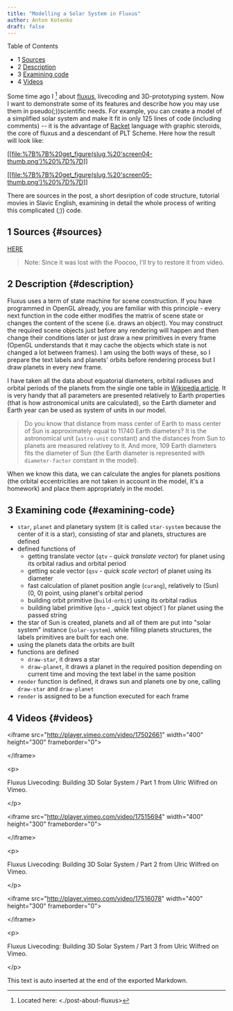 ```yaml
---
title: "Modelling a Solar System in Fluxus"
author: Anton Kotenko
draft: false
---
```


<div class="ox-hugo-toc toc has-section-numbers">

<div class="heading">Table of Contents</div>

- <span class="section-num">1</span> [Sources](#sources)
- <span class="section-num">2</span> [Description](#description)
- <span class="section-num">3</span> [Examining code](#examining-code)
- <span class="section-num">4</span> [Videos](#videos)

</div>
<!--endtoc-->

Some time ago I&nbsp;[^fn:1] about [fluxus](http://www.pawfal.org/fluxus/), livecoding and 3D-prototyping system. Now I want to demonstrate some of its features and describe how you may use them in pseudo(;))scientific needs. For example, you can create a model of a simplified solar system and make it fit in only 125 lines of code (including comments) -- it is the advantage of [Racket](http://racket-lang.org/) language with graphic steroids, the core of fluxus and a descendant of PLT Scheme. Here how the result will look like:

[[[file:%7B%7B%20get_figure(slug,%20'screen04-thumb.png')%20%7D%7D](%7B%7B%20get_figure(slug,%20'screen04.png')%20%7D%7D)]]

[[[file:%7B%7B%20get_figure(slug,%20'screen05-thumb.png')%20%7D%7D](%7B%7B%20get_figure(slug,%20'screen05.png')%20%7D%7D)]]

There are sources in the post, a short desription of code structure, tutorial movies in Slavic English, examining in detail the whole process of writing this complicated (;)) code.


## <span class="section-num">1</span> Sources {#sources}

[HERE](http://paste.pocoo.org/show/301220/)

> Note: Since it was lost with the Poocoo, I'll try to restore it from video.


## <span class="section-num">2</span> Description {#description}

Fluxus uses a term of state machine for scene construction. If you have programmed in OpenGL already, you are familiar with this principle - every next function in the code either modifies the matrix of scene state or changes the content of the scene (i.e. draws an object). You may construct the required scene objects just before any rendering will happen and then change their conditions later or just draw a new primitives in every frame (OpenGL understands that it may cache the objects which state is not changed a lot between frames). I am using the both ways of these, so I prepare the text labels and planets' orbits before rendering process but I draw planets in every new frame.

I have taken all the data about equatorial diameters, orbital radiuses and orbital periods of the planets from the single one table in [Wikipedia article](http://en.wikipedia.org/wiki/Planet#Solar_System). It is very handy that all parameters are presented relatively to Earth properties (that is how astronomical units are calculated), so the Earth diameter and Earth year can be used as system of units in our model.

> Do you know that distance from mass center of Earth to mass center of Sun is approximately equal to 11740 Earth diameters? It is the astronomical unit (`astro-unit` constant) and the distances from Sun to planets are measured relativey to it. And more, 109 Earth diameters fits the diameter of Sun (the Earth diameter is represented with `diameter-factor` constant in the model).

When we know this data, we can calculate the angles for planets positions (the orbital eccentricities are not taken in account in the model, it's a homework) and place them appropriately in the model.


## <span class="section-num">3</span> Examining code {#examining-code}

-   `star`, `planet` and planetary system (it is called `star-system` because the center of it is a star), consisting of star and planets, structures are defined
-   defined functions of
    -   getting translate vector (`qtv` - _quick translate vector_) for planet using its orbital radius and orbital period
    -   getting scale vector (`qsv` - _quick scale vector_) of planet using its diameter
    -   fast calculation of planet position angle (`curang`), relatively to (Sun) (0, 0) point, using planet's orbital period
    -   building orbit primitive (`build-orbit`) using its orbital radius
    -   building label primitive (`qto` - \_quick text object\`) for planet using the passed string
-   the star of Sun is created, planets and all of them are put into "solar system" instance (`solar-system`). while filling planets structures, the labels primitives are built for each one.
-   using the planets data the orbits are built
-   functions are defined
    -   `draw-star`, it draws a star
    -   `draw-planet`, it draws a planet in the required position depending on current time and moving the text label in the same position
-   `render` function is defined, it draws sun and planets one by one, calling `draw-star` and `draw-planet`
-   `render` is assigned to be a function executed for each frame


## <span class="section-num">4</span> Videos {#videos}

<div class="html">

&lt;iframe src="<http://player.vimeo.com/video/17502661>" width="400" height="300" frameborder="0"&gt;

</div>

<div class="html">

&lt;/iframe&gt;

</div>

<div class="html">

&lt;p&gt;

</div>

Fluxus Livecoding: Building 3D Solar System / Part 1 from Ulric Wilfred on Vimeo.

<div class="html">

&lt;/p&gt;

</div>

<div class="html">

&lt;iframe src="<http://player.vimeo.com/video/17515694>" width="400" height="300" frameborder="0"&gt;

</div>

<div class="html">

&lt;/iframe&gt;

</div>

<div class="html">

&lt;p&gt;

</div>

Fluxus Livecoding: Building 3D Solar System / Part 2 from Ulric Wilfred on Vimeo.

<div class="html">

&lt;/p&gt;

</div>

<div class="html">

&lt;iframe src="<http://player.vimeo.com/video/17516078>" width="400" height="300" frameborder="0"&gt;

</div>

<div class="html">

&lt;/iframe&gt;

</div>

<div class="html">

&lt;p&gt;

</div>

Fluxus Livecoding: Building 3D Solar System / Part 3 from Ulric Wilfred on Vimeo.

<div class="html">

&lt;/p&gt;

</div>

[^fn:1]: Located here: <./post-about-fluxus>

This text is auto inserted at the end of the exported Markdown.
